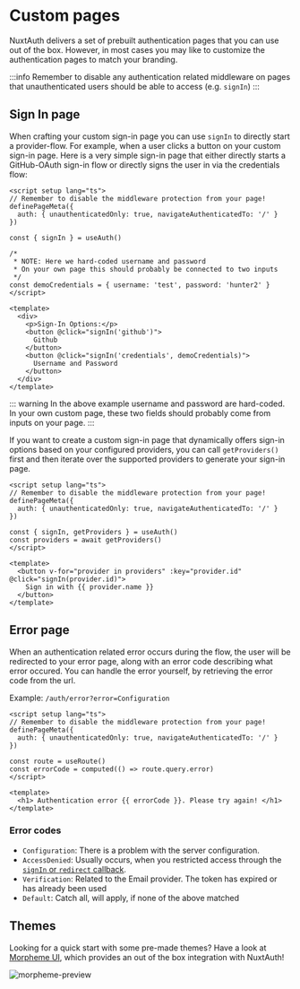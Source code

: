 # Custom pages

NuxtAuth delivers a set of prebuilt authentication pages that you can use out of the box. However, in most cases you may like to customize the authentication pages to match your branding.

:::info
Remember to disable any authentication related middleware on pages that unauthenticated users should be able to access (e.g. `signIn`)
:::

## Sign In page

When crafting your custom sign-in page you can use `signIn` to directly start a provider-flow. For example, when a user clicks a button on your custom sign-in page. Here is a very simple sign-in page that either directly starts a GitHub-OAuth sign-in flow or directly signs the user in via the credentials flow:

```vue
<script setup lang="ts">
// Remember to disable the middleware protection from your page!
definePageMeta({
  auth: { unauthenticatedOnly: true, navigateAuthenticatedTo: '/' }
})

const { signIn } = useAuth()

/*
 * NOTE: Here we hard-coded username and password
 * On your own page this should probably be connected to two inputs
 */
const demoCredentials = { username: 'test', password: 'hunter2' }
</script>

<template>
  <div>
    <p>Sign-In Options:</p>
    <button @click="signIn('github')">
      Github
    </button>
    <button @click="signIn('credentials', demoCredentials)">
      Username and Password
    </button>
  </div>
</template>
```

::: warning
In the above example username and password are hard-coded. In your own custom page, these two fields should probably come from inputs on your page.
:::

If you want to create a custom sign-in page that dynamically offers sign-in options based on your configured providers, you can call `getProviders()` first and then iterate over the supported providers to generate your sign-in page.

```vue
<script setup lang="ts">
// Remember to disable the middleware protection from your page!
definePageMeta({
  auth: { unauthenticatedOnly: true, navigateAuthenticatedTo: '/' }
})

const { signIn, getProviders } = useAuth()
const providers = await getProviders()
</script>

<template>
  <button v-for="provider in providers" :key="provider.id" @click="signIn(provider.id)">
    Sign in with {{ provider.name }}
  </button>
</template>
```

## Error page

When an authentication related error occurs during the flow, the user will be redirected to your error page, along with an error code describing what error occured. You can handle the error yourself, by retrieving the error code from the url.

Example: `/auth/error?error=Configuration`

```vue
<script setup lang="ts">
// Remember to disable the middleware protection from your page!
definePageMeta({
  auth: { unauthenticatedOnly: true, navigateAuthenticatedTo: '/' }
})

const route = useRoute()
const errorCode = computed(() => route.query.error)
</script>

<template>
  <h1> Authentication error {{ errorCode }}. Please try again! </h1>
</template>
```

### Error codes

- `Configuration`: There is a problem with the server configuration.
- `AccessDenied`: Usually occurs, when you restricted access through the [`signIn` or `redirect` callback](/guide/authjs/nuxt-auth-handler#callbacks).
- `Verification`: Related to the Email provider. The token has expired or has already been used
- `Default`: Catch all, will apply, if none of the above matched

## Themes

Looking for a quick start with some pre-made themes? Have a look at [Morpheme UI](https://ui.morpheme.design/templates/nuxt-auth.html), which provides an out of the box integration with NuxtAuth!

![morpheme-preview](/authjs/morpheme-auth-screenshot.png)
